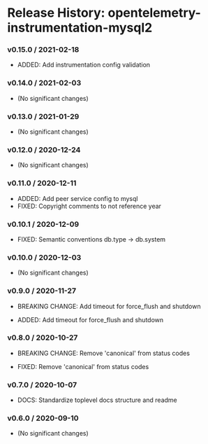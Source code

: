 # Release History: opentelemetry-instrumentation-mysql2

### v0.15.0 / 2021-02-18

* ADDED: Add instrumentation config validation 

### v0.14.0 / 2021-02-03

* (No significant changes)

### v0.13.0 / 2021-01-29

* (No significant changes)

### v0.12.0 / 2020-12-24

* (No significant changes)

### v0.11.0 / 2020-12-11

* ADDED: Add peer service config to mysql 
* FIXED: Copyright comments to not reference year 

### v0.10.1 / 2020-12-09

* FIXED: Semantic conventions db.type -> db.system 

### v0.10.0 / 2020-12-03

* (No significant changes)

### v0.9.0 / 2020-11-27

* BREAKING CHANGE: Add timeout for force_flush and shutdown 

* ADDED: Add timeout for force_flush and shutdown 

### v0.8.0 / 2020-10-27

* BREAKING CHANGE: Remove 'canonical' from status codes 

* FIXED: Remove 'canonical' from status codes 

### v0.7.0 / 2020-10-07

* DOCS: Standardize toplevel docs structure and readme 

### v0.6.0 / 2020-09-10

* (No significant changes)
